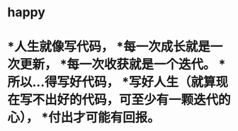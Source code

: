 happy
=========================================================
*人生就像写代码，
*每一次成长就是一次更新，
*每一次收获就是一个迭代。
*所以...得写好代码，
*写好人生（就算现在写不出好的代码，可至少有一颗迭代的心），
*付出才可能有回报。
=========================================================